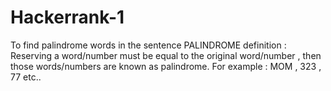 # Hackerrank-1
To find palindrome words in the sentence
PALINDROME definition : Reserving a word/number must be equal to the original word/number , then those words/numbers are known as palindrome.
For example : MOM , 323 , 77 etc..

